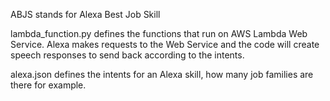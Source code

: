 ABJS stands for Alexa Best Job Skill

lambda_function.py defines the functions that run on AWS Lambda Web Service. Alexa makes requests to the Web Service and the code will create speech responses to send back according to the intents.

alexa.json defines the intents for an Alexa skill, how many job families are there for example.
